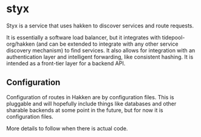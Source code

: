 styx
====

Styx is a service that uses hakken to discover services and route requests.

It is essentially a software load balancer, but it integrates with tidepool-org/hakken (and can be extended to integrate with any other service discovery mechanism) to find services.  It also allows for integration with an authentication layer and intelligent forwarding, like consistent hashing.  It is intended as a front-tier layer for a backend API.

## Configuration

Configuration of routes in Hakken are by configuration files.  This is pluggable and will hopefully include things like databases and other sharable backends at some point in the future, but for now it is configuration files.

More details to follow when there is actual code.
